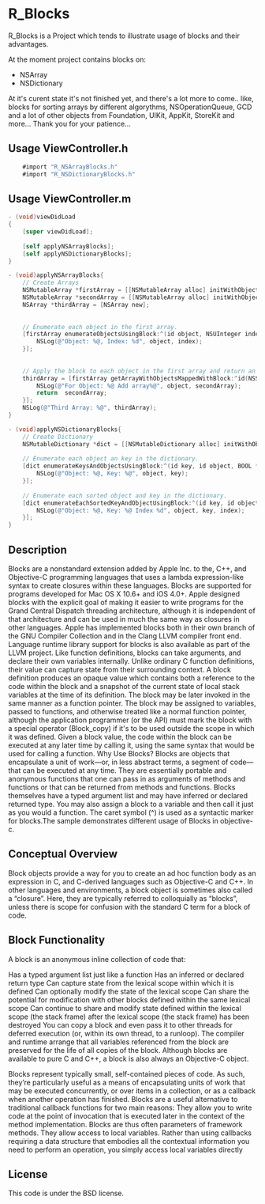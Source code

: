 R_Blocks
=================

R_Blocks is a Project which tends to illustrate usage of blocks and their advantages.

At the moment project contains blocks on:
- NSArray
- NSDictionary

At it's curent state it's not finished yet, and there's a lot more to come.. like, blocks for sorting arrays by different algorythms, NSOperationQueue, GCD and a lot of other objects from Foundation, UIKit, AppKit, StoreKit and more...
Thank you for your patience...

Usage ViewController.h
-------------
```Objective-C
    #import "R_NSArrayBlocks.h"
    #import "R_NSDictionaryBlocks.h"
```

Usage ViewController.m
-------------
```Objective-C
- (void)viewDidLoad
{
    [super viewDidLoad];
    
    [self applyNSArrayBlocks];
    [self applyNSDictionaryBlocks];
}

- (void)applyNSArrayBlocks{
    // Create Arrays
    NSMutableArray *firstArray = [[NSMutableArray alloc] initWithObjects:@"FirstObject1",@"FirstObject2", nil];
    NSMutableArray *secondArray = [[NSMutableArray alloc] initWithObjects:@"SecondObject1",@"SecondObject2", @"SecondObject3", nil];
    NSArray *thirdArray = [NSArray new];
    
    
    // Enumerate each object in the first array.
    [firstArray enumerateObjectsUsingBlock:^(id object, NSUInteger index, BOOL *stop){
        NSLog(@"Object: %@, Index: %d", object, index);
    }];
    
    
    // Apply the block to each object in the first array and return an array of resulting objects from second array
    thirdArray = [firstArray getArrayWithObjectsMappedWithBlock:^id(NSString *object){
        NSLog(@"For Object: %@ Add array%@", object, secondArray);
        return  secondArray;
    }];
    NSLog(@"Third Array: %@", thirdArray);
}

- (void)applyNSDictionaryBlocks{
    // Create Dictionary
    NSMutableDictionary *dict = [[NSMutableDictionary alloc] initWithObjects:@[@"object1" , @"object2" , @"object3"] forKeys:@[@"key1" , @"key2" , @"key3"]];
    
    // Enumerate each object an key in the dictionary.
    [dict enumerateKeysAndObjectsUsingBlock:^(id key, id object, BOOL *stop){
        NSLog(@"Object: %@, Key: %@", object, key);
    }];
    
    // Enumerate each sorted object and key in the dictionary.
    [dict enumerateEachSortedKeyAndObjectUsingBlock:^(id key, id object, NSUInteger index){
        NSLog(@"Object: %@, Key: %@ Index %d", object, key, index);
    }];
}
```

Description
-------------
Blocks are a nonstandard extension added by Apple Inc. to the, C++, and Objective-C programming languages that uses a lambda expression-like syntax to create closures within these languages. Blocks are supported for programs developed for Mac OS X 10.6+ and iOS 4.0+. Apple designed blocks with the explicit goal of making it easier to write programs for the Grand Central Dispatch threading architecture, although it is independent of that architecture and can be used in much the same way as closures in other languages. Apple has implemented blocks both in their own branch of the GNU Compiler Collection and in the Clang LLVM compiler front end. Language runtime library support for blocks is also available as part of the LLVM project. Like function definitions, blocks can take arguments, and declare their own variables internally. Unlike ordinary C function definitions, their value can capture state from their surrounding context. A block definition produces an opaque value which contains both a reference to the code within the block and a snapshot of the current state of local stack variables at the time of its definition. The block may be later invoked in the same manner as a function pointer. The block may be assigned to variables, passed to functions, and otherwise treated like a normal function pointer, although the application programmer (or the API) must mark the block with a special operator (Block_copy) if it's to be used outside the scope in which it was defined. Given a block value, the code within the block can be executed at any later time by calling it, using the same syntax that would be used for calling a function. Why Use Blocks? Blocks are objects that encapsulate a unit of work—or, in less abstract terms, a segment of code—that can be executed at any time. They are essentially portable and anonymous functions that one can pass in as arguments of methods and functions or that can be returned from methods and functions. Blocks themselves have a typed argument list and may have inferred or declared returned type. You may also assign a block to a variable and then call it just as you would a function. The caret symbol (^) is used as a syntactic marker for blocks.The sample demonstrates different usage of Blocks in objective-c.

Conceptual Overview
-------------

Block objects provide a way for you to create an ad hoc function body as an expression in C, and C-derived languages such as Objective-C and C++. In other languages and environments, a block object is sometimes also called a “closure”. Here, they are typically referred to colloquially as “blocks”, unless there is scope for confusion with the standard C term for a block of code.

Block Functionality
-------------

A block is an anonymous inline collection of code that:

Has a typed argument list just like a function
Has an inferred or declared return type
Can capture state from the lexical scope within which it is defined
Can optionally modify the state of the lexical scope
Can share the potential for modification with other blocks defined within the same lexical scope
Can continue to share and modify state defined within the lexical scope (the stack frame) after the lexical scope (the stack frame) has been destroyed
You can copy a block and even pass it to other threads for deferred execution (or, within its own thread, to a runloop). The compiler and runtime arrange that all variables referenced from the block are preserved for the life of all copies of the block. Although blocks are available to pure C and C++, a block is also always an Objective-C object.

Blocks represent typically small, self-contained pieces of code. As such, they’re particularly useful as a means of encapsulating units of work that may be executed concurrently, or over items in a collection, or as a callback when another operation has finished.
Blocks are a useful alternative to traditional callback functions for two main reasons:
They allow you to write code at the point of invocation that is executed later in the context of the method implementation.
Blocks are thus often parameters of framework methods.
They allow access to local variables.
Rather than using callbacks requiring a data structure that embodies all the contextual information you need to perform an operation, you simply access local variables directly


License
--------

This code is under the BSD license.
